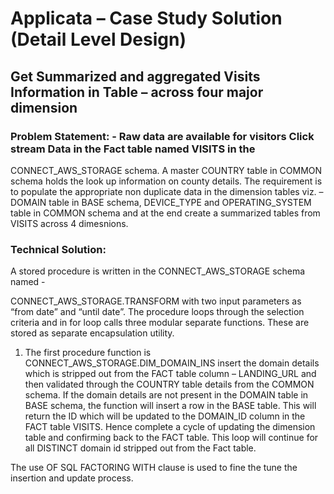 # Applicata – Case Study Solution (Detail Level Design)

## Get Summarized and aggregated Visits Information in Table – across four major dimension

### Problem Statement: - Raw data are available for visitors Click stream Data in the Fact table named VISITS in the

CONNECT_AWS_STORAGE schema. A master COUNTRY table in COMMON schema holds the look up information on county details. The requirement is to populate the appropriate non duplicate data in the dimension tables viz. – DOMAIN table in BASE schema, DEVICE_TYPE and OPERATING_SYSTEM table in COMMON schema and at the end create a summarized tables from VISITS across 4 dimesnions.

### Technical Solution:

A stored procedure is written in the CONNECT_AWS_STORAGE schema named -

CONNECT_AWS_STORAGE.TRANSFORM with two input parameters as “from date” and “until date”. The procedure loops through the selection criteria and in for loop calls three modular separate functions. These are stored as separate encapsulation utility.

1. The first procedure function is CONNECT_AWS_STORAGE.DIM_DOMAIN_INS insert the domain details which is stripped out from the FACT table column – LANDING_URL and then validated through the COUNTRY table details from the COMMON schema. If the domain details are not present in the DOMAIN table in BASE schema, the function will insert a row in the BASE table. This will return the ID which will be updated to the DOMAIN_ID column in the FACT table VISITS. Hence complete a cycle of updating the dimension table and confirming back to the FACT table. This loop will continue for all DISTINCT domain id stripped out from the Fact table.

The use OF SQL FACTORING WITH clause is used to fine the tune the insertion and update process.
